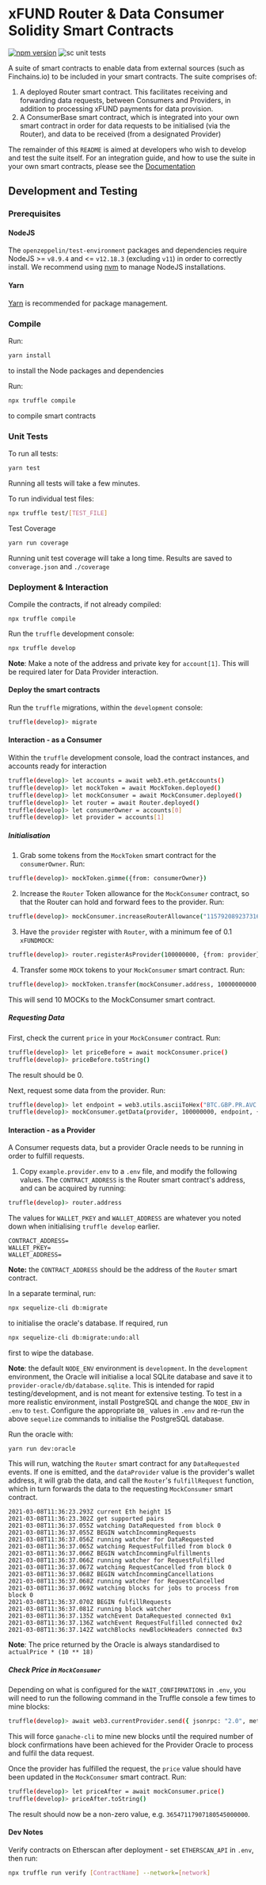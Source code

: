 # xFUND Router & Data Consumer Solidity Smart Contracts

[![npm version](http://img.shields.io/npm/v/@unification-com/xfund-router.svg?style=flat)](https://npmjs.org/package/@unification-com/xfund-router "View this project on npm")
![sc unit tests](https://github.com/unification-com/xfund-router/actions/workflows/test-contracts.yml/badge.svg)

A suite of smart contracts to enable data from external sources (such as Finchains.io)
to be included in your smart contracts. The suite comprises of:

1) A deployed Router smart contract. This facilitates receiving and forwarding data requests,
   between Consumers and Providers, in addition to processing xFUND payments for data provision.
2) A ConsumerBase smart contract, which is integrated into your own smart contract in 
   order for data requests to be initialised (via the Router), and data to be received (from
   a designated Provider)
   
The remainder of this `README` is aimed at developers who wish to develop and test the suite itself.
For an integration guide, and how to use the suite in your own smart contracts, please
see the [Documentation](docs/index.md)

## Development and Testing

### Prerequisites

#### NodeJS
The `openzeppelin/test-environment` packages and dependencies require
NodeJS >= `v8.9.4` and <= `v12.18.3` (excluding `v11`) in order to correctly install. 
We recommend using [nvm](https://github.com/nvm-sh/nvm) to manage NodeJS 
installations.

#### Yarn

[Yarn](https://classic.yarnpkg.com/en/docs/install) is recommended for package management.

### Compile

Run:

```bash
yarn install
```

to install the Node packages and dependencies

Run:
```bash 
npx truffle compile
```

to compile smart contracts

### Unit Tests

To run all tests:

```bash
yarn test
```

Running all tests will take a few minutes.

To run individual test files:

```bash
npx truffle test/[TEST_FILE]
```

Test Coverage

```bash
yarn run coverage
```

Running unit test coverage will take a long time. Results are saved to 
`converage.json` and `./coverage`

### Deployment & Interaction

Compile the contracts, if not already compiled:

```
npx truffle compile
```

Run the `truffle` development console:

```bash
npx truffle develop
```

**Note**: Make a note of the address and private key for `account[1]`. This will be
required later for Data Provider interaction.

#### Deploy the smart contracts

Run the `truffle` migrations, within the `development` console:

```bash
truffle(develop)> migrate
```

#### Interaction - as a Consumer

Within the `truffle` development console, load the contract instances, and accounts
ready for interaction

```bash 
truffle(develop)> let accounts = await web3.eth.getAccounts()
truffle(develop)> let mockToken = await MockToken.deployed()
truffle(develop)> let mockConsumer = await MockConsumer.deployed()
truffle(develop)> let router = await Router.deployed()
truffle(develop)> let consumerOwner = accounts[0]
truffle(develop)> let provider = accounts[1]
```

##### Initialisation

1. Grab some tokens from the `MockToken` smart contract for the `consumerOwner`. Run:

```bash
truffle(develop)> mockToken.gimme({from: consumerOwner})
```

2. Increase the `Router` Token allowance for the `MockConsumer` contract, so that the Router
   can hold and forward fees to the provider. Run:

```bash
truffle(develop)> mockConsumer.increaseRouterAllowance("115792089237316195423570985008687907853269984665640564039457584007913129639935", {from: consumerOwner})
```

3. Have the `provider` register with `Router`, with a minimum fee of 0.1 `xFUNDMOCK`:

```bash
truffle(develop)> router.registerAsProvider(100000000, {from: provider})
```

4. Transfer some `MOCK` tokens to your `MockConsumer` smart contract. Run:

```bash
truffle(develop)> mockToken.transfer(mockConsumer.address, 10000000000, {from: consumerOwner})
```

This will send 10 MOCKs to the MockConsumer smart contract.

##### Requesting Data

First, check the current `price` in your `MockConsumer` contract. Run:

```bash
truffle(develop)> let priceBefore = await mockConsumer.price()
truffle(develop)> priceBefore.toString()
```

The result should be 0.

Next, request some data from the provider. Run:

```bash
truffle(develop)> let endpoint = web3.utils.asciiToHex("BTC.GBP.PR.AVC.24H")
truffle(develop)> mockConsumer.getData(provider, 100000000, endpoint, {from: consumerOwner})
```

#### Interaction - as a Provider

A Consumer requests data, but a provider Oracle needs to be running in order to fulfill
requests.

1. Copy `example.provider.env` to a `.env` file, and modify the following values. The
   `CONTRACT_ADDRESS` is the Router smart contract's address, and can be acquired
   by running:
   
```bash 
truffle(develop)> router.address
```

The values for `WALLET_PKEY` and `WALLET_ADDRESS` are whatever you noted down when initialising 
`truffle develop` earlier.

``` 
CONTRACT_ADDRESS=
WALLET_PKEY=
WALLET_ADDRESS=
```

**Note:** the `CONTRACT_ADDRESS` should be the address of the `Router` smart contract.

In a separate terminal, run:

```bash
npx sequelize-cli db:migrate
```

to initialise the oracle's database. If required, run

```bash
npx sequelize-cli db:migrate:undo:all
```

first to wipe the database.

**Note**: the default `NODE_ENV` environment is `development`. In the `development` environment,
the Oracle will initialise a local SQLite database and save it to `provider-oracle/db/database.sqlite`.
This is intended for rapid testing/development, and is not meant for extensive testing. To test
in a more realistic environment, install PostgreSQL and change the `NODE_ENV` in `.env`
to `test`. Configure the appropriate `DB_` values in `.env` and re-run the above `sequelize`
commands to initialise the PostgreSQL database.

Run the oracle with:

``` 
yarn run dev:oracle
```

This will run, watching the `Router` smart contract for any `DataRequested` events. If
one is emitted, and the `dataProvider` value is the provider's wallet address, it will
grab the data, and call the `Router`'s `fulfillRequest` function, which in turn forwards
the data to the requesting `MockConsumer` smart contract.

``` 
2021-03-08T11:36:23.293Z current Eth height 15
2021-03-08T11:36:23.302Z get supported pairs
2021-03-08T11:36:37.055Z watching DataRequested from block 0
2021-03-08T11:36:37.055Z BEGIN watchIncommingRequests
2021-03-08T11:36:37.056Z running watcher for DataRequested
2021-03-08T11:36:37.065Z watching RequestFulfilled from block 0
2021-03-08T11:36:37.066Z BEGIN watchIncommingFulfillments
2021-03-08T11:36:37.066Z running watcher for RequestFulfilled
2021-03-08T11:36:37.067Z watching RequestCancelled from block 0
2021-03-08T11:36:37.068Z BEGIN watchIncommingCancellations
2021-03-08T11:36:37.068Z running watcher for RequestCancelled
2021-03-08T11:36:37.069Z watching blocks for jobs to process from block 0
2021-03-08T11:36:37.070Z BEGIN fulfillRequests
2021-03-08T11:36:37.081Z running block watcher
2021-03-08T11:36:37.135Z watchEvent DataRequested connected 0x1
2021-03-08T11:36:37.136Z watchEvent RequestFulfilled connected 0x2
2021-03-08T11:36:37.142Z watchBlocks newBlockHeaders connected 0x3
```

**Note**: The price returned by the Oracle is always standardised to `actualPrice * (10 ** 18)`

##### Check Price in `MockConsumer`

Depending on what is configured for the `WAIT_CONFIRMATIONS` in `.env`, you will need
to run the following command in the Truffle console a few times to mine blocks:

```bash
truffle(develop)> await web3.currentProvider.send({ jsonrpc: "2.0", method: "evm_mine", id: 12345 }, function(err, result) { return })
```

This will force `ganache-cli` to mine new blocks until the required number of block confirmations
have been achieved for the Provider Oracle to process and fulfil the data request.

Once the provider has fulfilled the request, the `price` value should have been updated
in the `MockConsumer` smart contract. Run:

```bash
truffle(develop)> let priceAfter = await mockConsumer.price()
truffle(develop)> priceAfter.toString()
```

The result should now be a non-zero
value, e.g. `36547117907180545000000`.

#### Dev Notes

Verify contracts on Etherscan after deployment - set `ETHERSCAN_API` in `.env`, then run:

```bash 
npx truffle run verify [ContractName] --network=[network]
```
